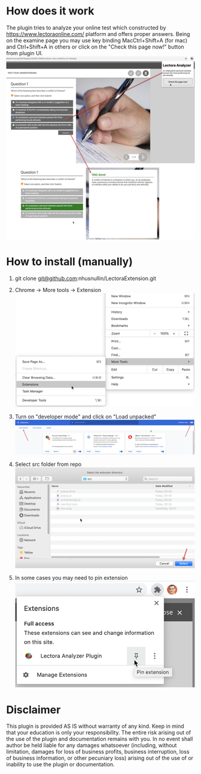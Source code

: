 
# How does it work

The plugin tries to analyze your online test which constructed by https://www.lectoraonline.com/ platform and offers proper answers.
Being on the examine page you may use key binding MacCtrl+Shift+A (for mac) and Ctrl+Shift+A in others or click on the "Check this page now!" button from plugin UI.
![Screenshot](doc/5.png)

# How to install (manually)

1. git clone git@github.com:nhusnullin/LectoraExtension.git

2. Chrome -> More tools -> Extension
![Screenshot](doc/1.png)

3. Turn on "developer mode" and click on "Load unpacked"
![Screenshot](doc/2.png)

4. Select src folder from repo
![Screenshot](doc/3.png)

5. In some cases you may need to pin extension
![Screenshot](doc/4.png)

# Disclaimer

This plugin is provided AS IS without warranty of any kind. Keep in mind that your education is only your responsibility. The entire risk arising out of the use of the plugin and documentation remains with you. In no event shall author be held liable for any damages whatsoever (including, without limitation, damages for loss of business profits, business interruption, loss of business information, or other pecuniary loss) arising out of the use of or inability to use the plugin or documentation. 
